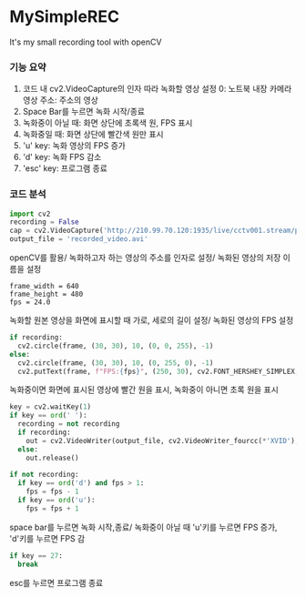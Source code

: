 # MySimpleREC
It's my small recording tool with openCV

### 기능 요약
1. 코드 내 cv2.VideoCapture의 인자 따라 녹화할 영상 설정
  0: 노트북 내장 카메라 영상
  주소: 주소의 영상
2. Space Bar를 누르면 녹화 시작/종료
3. 녹화중이 아닐 때: 화면 상단에 초록색 원, FPS 표시
4. 녹화중일 때: 화면 상단에 빨간색 원만 표시
5. 'u' key: 녹화 영상의 FPS 증가
6. 'd' key: 녹화 FPS 감소
7. 'esc' key: 프로그램 종료

### 코드 분석
```python
import cv2
recording = False
cap = cv2.VideoCapture('http://210.99.70.120:1935/live/cctv001.stream/playlist.m3u8')
output_file = 'recorded_video.avi'
```
openCV를 활용/ 녹화하고자 하는 영상의 주소를 인자로 설정/ 녹화된 영상의 저장 이름을 설정

```pyhton
frame_width = 640
frame_height = 480
fps = 24.0
```
녹화할 원본 영상을 화면에 표시할 때 가로, 세로의 길이 설정/ 녹화된 영상의 FPS 설정

```python
if recording:
  cv2.circle(frame, (30, 30), 10, (0, 0, 255), -1)
else:
  cv2.circle(frame, (30, 30), 10, (0, 255, 0), -1)
  cv2.putText(frame, f"FPS:{fps}", (250, 30), cv2.FONT_HERSHEY_SIMPLEX, 1, (255, 255, 255), 2, cv2.LINE_AA)
```
녹화중이면 화면에 표시된 영상에 빨간 원을 표시, 녹화중이 아니면 초록 원을 표시

```python
key = cv2.waitKey(1)
if key == ord(' '):
  recording = not recording
  if recording:
    out = cv2.VideoWriter(output_file, cv2.VideoWriter_fourcc(*'XVID'), fps, (frame_width, frame_height))
  else:
    out.release()
                
if not recording:
  if key == ord('d') and fps > 1:
    fps = fps - 1
  if key == ord('u'):
    fps = fps + 1
```
space bar를 누르면 녹화 시작,종료/ 녹화중이 아닐 때 'u'키를 누르면 FPS 증가, 'd'키를 누르면 FPS 감

```python
if key == 27:
  break
```
esc를 누르면 프로그램 종료
